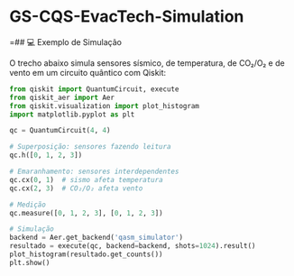 # GS-CQS-EvacTech-Simulation


=## 💻 Exemplo de Simulação

O trecho abaixo simula sensores sísmico, de temperatura, de CO₂/O₂ e de vento em um circuito quântico com Qiskit:

```python
from qiskit import QuantumCircuit, execute
from qiskit_aer import Aer
from qiskit.visualization import plot_histogram
import matplotlib.pyplot as plt

qc = QuantumCircuit(4, 4)

# Superposição: sensores fazendo leitura
qc.h([0, 1, 2, 3])

# Emaranhamento: sensores interdependentes
qc.cx(0, 1)  # sismo afeta temperatura
qc.cx(2, 3)  # CO₂/O₂ afeta vento

# Medição
qc.measure([0, 1, 2, 3], [0, 1, 2, 3])

# Simulação
backend = Aer.get_backend('qasm_simulator')
resultado = execute(qc, backend=backend, shots=1024).result()
plot_histogram(resultado.get_counts())
plt.show()

